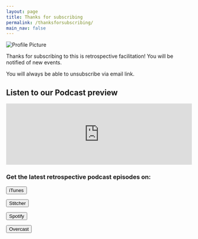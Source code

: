 ```yaml
---
layout: page
title: Thanks for subscribing
permalink: /thanksforsubscribing/
main_nav: false
---
```


<img src="{{ site.baseurl }}/assets/logo.png" title="Profile Picture" class="profile">

Thanks for subscribing to this is retrospective facilitation! You will be notified of new events.

You will always be able to unsubscribe via email link.

<div class="wrapper">
    <div class="post-header-container">
  <h2 class="post-header">Listen to our Podcast preview</h2>
  <iframe width="100%" height="166" scrolling="no" frameborder="no" allow="autoplay" src="https://w.soundcloud.com/player/?url=https%3A//api.soundcloud.com/tracks/578761662&color=%23ff5500&auto_play=false&hide_related=false&show_comments=true&show_user=true&show_reposts=false&show_teaser=true"></iframe>
  </div>
</div>

<div class="wrapper">
    <div class="post-header-container">  
    <h3 class="post-header">Get the latest retrospective podcast episodes on:</h3>
      <div class="listen-on">      
        <form action="https://itunes.apple.com/us/podcast/this-is-retrospective-facilitation/id1453928932?mt=2&app=podcast"><button>iTunes</button></form>
        <form action="https://www.stitcher.com/podcast/this-is-retrospective-facilitation"><button>Stitcher</button></form>
        <form action="https://open.spotify.com/show/0G0qzC53VxoHVzwgs6gtVF?si=kAwZzMPgRBCQicWQRUO4lQ"><button>Spotify</button></form>
        <form action="https://overcast.fm/itunes1453928932/this-is-retrospective-facilitation"><button>Overcast</button></form>
      </div>
    </div>
</div>
